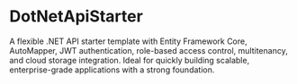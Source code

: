 # DotNetApiStarter
A flexible .NET API starter template with Entity Framework Core, AutoMapper, JWT authentication, role-based access control, multitenancy, and cloud storage integration. Ideal for quickly building scalable, enterprise-grade applications with a strong foundation.
